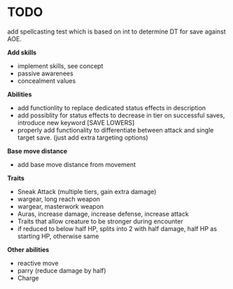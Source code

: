 # TODO

add spellcasting test which is based on int to determine DT for save against AOE.

**Add skills**
- implement skills, see concept
- passive awarenees
- concealment values

**Abilities**
- add functionlity to replace dedicated status effects in description
- add possiblity for status effects to decrease in tier on successful saves, introduce new keyword [SAVE LOWERS]
- properly add functionality to differentiate between attack and single target save. (just add extra targeting options)

**Base move distance**
- add base move distance from movement

**Traits**
- Sneak Attack (multiple tiers, gain extra damage)
- wargear, long reach weapon
- wargear, masterwork weapon
- Auras, increase damage, increase defense, increase attack
- Traits that allow creature to be stronger during encounter
- if reduced to below half HP, splits into 2 with half damage, half HP as starting HP, otherwise same

**Other abilities**
- reactive move
- parry (reduce damage by half)
- Charge